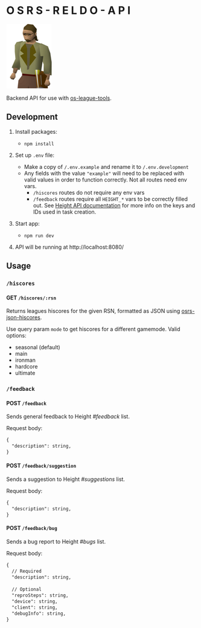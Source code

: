 # O S R S - R E L D O - A P I

![reldo](/docs/reldo.png)

Backend API for use with [os-league-tools](https://github.com/osrs-reldo/os-league-tools).

## Development

1. Install packages:

   - `npm install`

2. Set up `.env` file:

   - Make a copy of `/.env.example` and rename it to `/.env.development`
   - Any fields with the value `"example"` will need to be replaced with valid values in order to function correctly. Not all routes need env vars.
     - `/hiscores` routes do not require any env vars
     - `/feedback` routes require all `HEIGHT_*` vars to be correctly filled out. See [Height API documentation](https://www.notion.so/API-documentation-643aea5bf01742de9232e5971cb4afda) for more info on the keys and IDs used in task creation.

3. Start app:

   - `npm run dev`

4. API will be running at http://localhost:8080/

## Usage

### `/hiscores`

#### **GET** `/hiscores/:rsn`

Returns leagues hiscores for the given RSN, formatted as JSON using [osrs-json-hiscores](https://github.com/maxswa/osrs-json-hiscores#what-youll-get).

Use query param `mode` to get hiscores for a different gamemode. Valid options:

- seasonal (default)
- main
- ironman
- hardcore
- ultimate

### `/feedback`

#### **POST** `/feedback`

Sends general feedback to Height _#feedback_ list.

Request body:

```
{
  "description": string,
}
```

#### **POST** `/feedback/suggestion`

Sends a suggestion to Height _#suggestions_ list.

Request body:

```
{
  "description": string,
}
```

#### **POST** `/feedback/bug`

Sends a bug report to Height _#bugs_ list.

Request body:

```
{
  // Required
  "description": string,

  // Optional
  "reproSteps": string,
  "device": string,
  "client": string,
  "debugInfo": string,
}
```

